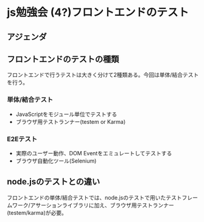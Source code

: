 # js勉強会 (4?)フロントエンドのテスト

## アジェンダ


## フロントエンドのテストの種類
フロントエンドで行うテストは大きく分けて2種類ある。今回は単体/結合テストを行う。

### 単体/結合テスト
* JavaScriptをモジュール単位でテストする
* ブラウザ用テストランナー(testem or Karma)

### E2Eテスト
* 実際のユーザー動作、DOM Eventをエミュレートしてテストする
* ブラウザ自動化ツール(Selenium)

## node.jsのテストとの違い
フロントエンドの単体/結合テストでは、node.jsのテストで用いたテストフレームワーク/アサーションライブラリに加え、ブラウザ用テストランナー(testem/karma)が必要。
